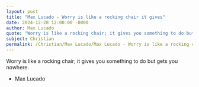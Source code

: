 ```yaml
---
layout: post
title: "Max Lucado - Worry is like a rocking chair it gives"
date: 2024-12-28 12:00:00 -0000
author: Max Lucado
quote: "Worry is like a rocking chair; it gives you something to do but gets you nowhere."
subject: Christian
permalink: /Christian/Max Lucado/Max Lucado - Worry is like a rocking chair it gives
---
```


Worry is like a rocking chair; it gives you something to do but gets you nowhere.

- Max Lucado
